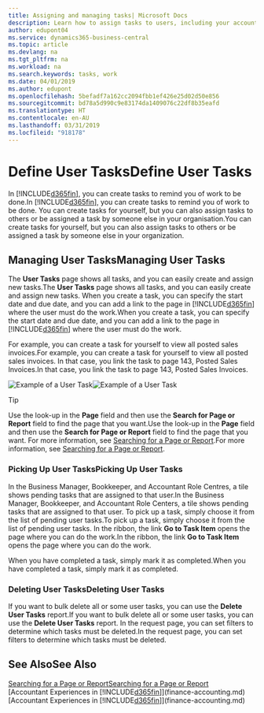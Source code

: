 ```yaml
---
title: Assigning and managing tasks| Microsoft Docs
description: Learn how to assign tasks to users, including your accountant, in Business Central
author: edupont04
ms.service: dynamics365-business-central
ms.topic: article
ms.devlang: na
ms.tgt_pltfrm: na
ms.workload: na
ms.search.keywords: tasks, work
ms.date: 04/01/2019
ms.author: edupont
ms.openlocfilehash: 5befadf7a162cc2094fbb1ef426e25d02d50e856
ms.sourcegitcommit: bd78a5d990c9e83174da1409076c22df8b35eafd
ms.translationtype: HT
ms.contentlocale: en-AU
ms.lasthandoff: 03/31/2019
ms.locfileid: "918178"
---
```

# <a name="define-user-tasks"></a><span data-ttu-id="7e29a-103">Define User Tasks</span><span class="sxs-lookup"><span data-stu-id="7e29a-103">Define User Tasks</span></span>
<span data-ttu-id="7e29a-104">In [!INCLUDE[d365fin](includes/d365fin_md.md)], you can create tasks to remind you of work to be done.</span><span class="sxs-lookup"><span data-stu-id="7e29a-104">In [!INCLUDE[d365fin](includes/d365fin_md.md)], you can create tasks to remind you of work to be done.</span></span> <span data-ttu-id="7e29a-105">You can create tasks for yourself, but you can also assign tasks to others or be assigned a task by someone else in your organisation.</span><span class="sxs-lookup"><span data-stu-id="7e29a-105">You can create tasks for yourself, but you can also assign tasks to others or be assigned a task by someone else in your organization.</span></span>  

## <a name="managing-user-tasks"></a><span data-ttu-id="7e29a-106">Managing User Tasks</span><span class="sxs-lookup"><span data-stu-id="7e29a-106">Managing User Tasks</span></span>
<span data-ttu-id="7e29a-107">The **User Tasks** page shows all tasks, and you can easily create and assign new tasks.</span><span class="sxs-lookup"><span data-stu-id="7e29a-107">The **User Tasks** page shows all tasks, and you can easily create and assign new tasks.</span></span> <span data-ttu-id="7e29a-108">When you create a task, you can specify the start date and due date, and you can add a link to the page in [!INCLUDE[d365fin](includes/d365fin_md.md)] where the user must do the work.</span><span class="sxs-lookup"><span data-stu-id="7e29a-108">When you create a task, you can specify the start date and due date, and you can add a link to the page in [!INCLUDE[d365fin](includes/d365fin_md.md)] where the user must do the work.</span></span>  

<span data-ttu-id="7e29a-109">For example, you can create a task for yourself to view all posted sales invoices.</span><span class="sxs-lookup"><span data-stu-id="7e29a-109">For example, you can create a task for yourself to view all posted sales invoices.</span></span> <span data-ttu-id="7e29a-110">In that case, you link the task to page 143, Posted Sales Invoices.</span><span class="sxs-lookup"><span data-stu-id="7e29a-110">In that case, you link the task to page 143, Posted Sales Invoices.</span></span>  

<span data-ttu-id="7e29a-111">![Example of a User Task](media/across-user-tasks/sample-user-task.png "Example of a user task")</span><span class="sxs-lookup"><span data-stu-id="7e29a-111">![Example of a User Task](media/across-user-tasks/sample-user-task.png "Example of a user task")</span></span>

> [!TIP]  
>  <span data-ttu-id="7e29a-112">Use the look-up in the **Page** field and then use the **Search for Page or Report** field to find the page that you want.</span><span class="sxs-lookup"><span data-stu-id="7e29a-112">Use the look-up in the **Page** field and then use the **Search for Page or Report** field to find the page that you want.</span></span> <span data-ttu-id="7e29a-113">For more information, see [Searching for a Page or Report](ui-search.md).</span><span class="sxs-lookup"><span data-stu-id="7e29a-113">For more information, see [Searching for a Page or Report](ui-search.md).</span></span>  

### <a name="picking-up-user-tasks"></a><span data-ttu-id="7e29a-114">Picking Up User Tasks</span><span class="sxs-lookup"><span data-stu-id="7e29a-114">Picking Up User Tasks</span></span>
<span data-ttu-id="7e29a-115">In the Business Manager, Bookkeeper, and Accountant Role Centres, a tile shows pending tasks that are assigned to that user.</span><span class="sxs-lookup"><span data-stu-id="7e29a-115">In the Business Manager, Bookkeeper, and Accountant Role Centers, a tile shows pending tasks that are assigned to that user.</span></span> <span data-ttu-id="7e29a-116">To pick up a task, simply choose it from the list of pending user tasks.</span><span class="sxs-lookup"><span data-stu-id="7e29a-116">To pick up a task, simply choose it from the list of pending user tasks.</span></span> <span data-ttu-id="7e29a-117">In the ribbon, the link **Go to Task Item** opens the page where you can do the work.</span><span class="sxs-lookup"><span data-stu-id="7e29a-117">In the ribbon, the link **Go to Task Item** opens the page where you can do the work.</span></span>  

<span data-ttu-id="7e29a-118">When you have completed a task, simply mark it as completed.</span><span class="sxs-lookup"><span data-stu-id="7e29a-118">When you have completed a task, simply mark it as completed.</span></span>  

### <a name="deleting-user-tasks"></a><span data-ttu-id="7e29a-119">Deleting User Tasks</span><span class="sxs-lookup"><span data-stu-id="7e29a-119">Deleting User Tasks</span></span>
<span data-ttu-id="7e29a-120">If you want to bulk delete all or some user tasks, you can use the **Delete User Tasks** report.</span><span class="sxs-lookup"><span data-stu-id="7e29a-120">If you want to bulk delete all or some user tasks, you can use the **Delete User Tasks** report.</span></span> <span data-ttu-id="7e29a-121">In the request page, you can set filters to determine which tasks must be deleted.</span><span class="sxs-lookup"><span data-stu-id="7e29a-121">In the request page, you can set filters to determine which tasks must be deleted.</span></span>  

## <a name="see-also"></a><span data-ttu-id="7e29a-122">See Also</span><span class="sxs-lookup"><span data-stu-id="7e29a-122">See Also</span></span>
[<span data-ttu-id="7e29a-123">Searching for a Page or Report</span><span class="sxs-lookup"><span data-stu-id="7e29a-123">Searching for a Page or Report</span></span>](ui-search.md)  
<span data-ttu-id="7e29a-124">[Accountant Experiences in [!INCLUDE[d365fin](includes/d365fin_md.md)]](finance-accounting.md)</span><span class="sxs-lookup"><span data-stu-id="7e29a-124">[Accountant Experiences in [!INCLUDE[d365fin](includes/d365fin_md.md)]](finance-accounting.md)</span></span>  
